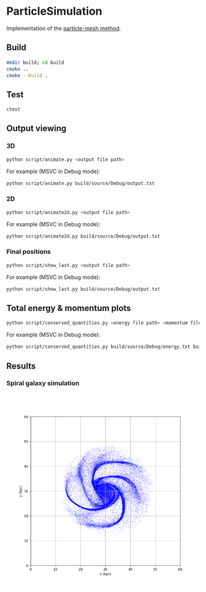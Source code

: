 # ParticleSimulation
Implementation of the [particle-mesh method](https://www.cs.cmu.edu/afs/cs/academic/class/15850c-s96/www/nbody.html#pm).

## Build
```bash
mkdir build; cd build
cmake ..
cmake --build .
```

## Test
```bash
ctest
```

## Output viewing
### 3D
```bash
python script/animate.py <output file path>
```
For example (MSVC in Debug mode):
```bash
python script/animate.py build/source/Debug/output.txt
```
### 2D
```bash
python script/animate2d.py <output file path>
```
For example (MSVC in Debug mode):
```bash
python script/animate2d.py build/source/Debug/output.txt
```

### Final positions
```bash
python script/show_last.py <output file path>
```
For example (MSVC in Debug mode):
```bash
python script/show_last.py build/source/Debug/output.txt
```

## Total energy & momentum plots
```bash
python script/conserved_quantities.py <energy file path> <momentum file path>
```
For example (MSVC in Debug mode):
```bash
python script/conserved_quantities.py build/source/Debug/energy.txt build/source/Debug/momentum.txt
```
## Results
### Spiral galaxy simulation
![](results/img/spiral_galaxy.png)